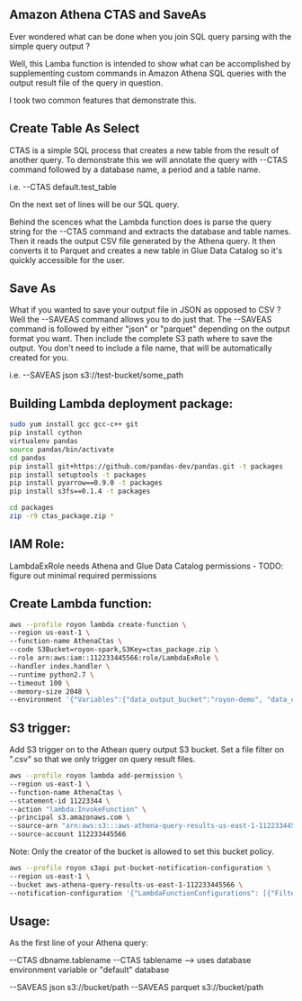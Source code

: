 ## Amazon Athena CTAS and SaveAs

Ever wondered what can be done when you join SQL query parsing with the simple query output ?

Well, this Lamba function is intended to show what can be accomplished by supplementing custom commands in Amazon Athena SQL queries
with the output result file of the query in question.

I took two common features that demonstrate this.

## Create Table As Select
CTAS is a simple SQL process that creates a new table from the result of another query.
To demonstrate this we will annotate the query with --CTAS command followed by a database name, a period and a table name.

i.e. --CTAS default.test_table

On the next set of lines will be our SQL query.

Behind the scences what the Lambda function does is parse the query string for the --CTAS command and extracts the database and table names.
Then it reads the output CSV file generated by the Athena query.  It then converts it to Parquet and creates a new table in Glue Data Catalog so it's
quickly accessible for the user.

## Save As
What if you wanted to save your output file in JSON as opposed to CSV ?
Well the --SAVEAS command allows you to do just that.  The --SAVEAS command is followed by either "json" or "parquet" depending on the output format you want.
Then include the complete S3 path where to save the output.  You don't need to include a file name, that will be automatically created for you.

i.e. --SAVEAS json s3://test-bucket/some_path

## Building Lambda deployment package:
```bash
sudo yum install gcc gcc-c++ git
pip install cython
virtualenv pandas
source pandas/bin/activate
cd pandas
pip install git+https://github.com/pandas-dev/pandas.git -t packages
pip install setuptools -t packages
pip install pyarrow==0.9.0 -t packages
pip install s3fs==0.1.4 -t packages

cd packages
zip -r9 ctas_package.zip *
```

## IAM Role:
LambdaExRole needs Athena and Glue Data Catalog permissions - TODO: figure out minimal required permissions

## Create Lambda function:
```bash
aws --profile royon lambda create-function \
--region us-east-1 \
--function-name AthenaCtas \
--code S3Bucket=royon-spark,S3Key=ctas_package.zip \
--role arn:aws:iam::112233445566:role/LambdaExRole \
--handler index.handler \
--runtime python2.7 \
--timeout 100 \
--memory-size 2048 \
--environment '{"Variables":{"data_output_bucket":"royon-demo", "data_output_path":"athena_query_ctas", "manifest_output_bucket":"royon-demo", "manifest_output_path":"athena_query_manifest", "table_prefix":"ctas_", "database":"default"}}'
```

## S3 trigger:
Add S3 trigger on to the Athean query output S3 bucket.  Set a file filter on ".csv" so that we only trigger on query result files.

```bash
aws --profile royon lambda add-permission \
--region us-east-1 \
--function-name AthenaCtas \
--statement-id 11223344 \
--action "lambda:InvokeFunction" \
--principal s3.amazonaws.com \
--source-arn "arn:aws:s3:::aws-athena-query-results-us-east-1-112233445566" \
--source-account 112233445566
```

Note: Only the creator of the bucket is allowed to set this bucket policy.

```bash
aws --profile royon s3api put-bucket-notification-configuration \
--region us-east-1 \
--bucket aws-athena-query-results-us-east-1-112233445566 \
--notification-configuration '{"LambdaFunctionConfigurations": [{"Filter": {"Key": {"FilterRules": [{"Name": "Prefix", "Value": "Unsaved/"}, {"Name": "Suffix", "Value": ".csv"}]}}, "LambdaFunctionArn": "arn:aws:lambda:us-east-1:112233445566:function:AthenaCtas", "Events": ["s3:ObjectCreated:Put"]}]}'
```

## Usage:
As the first line of your Athena query:

--CTAS dbname.tablename
--CTAS tablename --> uses database environment variable or "default" database

--SAVEAS json s3://bucket/path
--SAVEAS parquet s3://bucket/path

